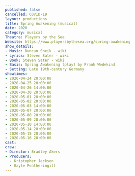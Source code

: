 ```yaml
---
published: false
cancelled: COVID-19
layout: productions
title: Spring Awakening (musical)
date: 2020
category: musical
Theatre: Players by the Sea
Website: https://www.playersbythesea.org/spring-awakening
show_details:
- Music: Duncan Sheik - wiki
- Lyrics: Steven Sater - wiki
- Book: Steven Sater - wiki
- Basis: Spring Awakening (play) by Frank Wedekind
- Setting: Late 19th-century Germany
showtimes:
- 2020-04-24 20:00:00
- 2020-04-25 20:00:00
- 2020-04-26 14:00:00
- 2020-04-30 20:00:00
- 2020-05-01 20:00:00
- 2020-05-02 20:00:00
- 2020-05-03 14:00:00
- 2020-05-07 20:00:00
- 2020-05-08 20:00:00
- 2020-05-09 20:00:00
- 2020-05-10 14:00:00
- 2020-05-14 20:00:00
- 2020-05-15 20:00:00
- 2020-05-16 20:00:00
cast:
crew:
- Director: Bradley Akers
- Producers:
  - Kristopher Jackson
  - Gayle Featheringill
---
```


